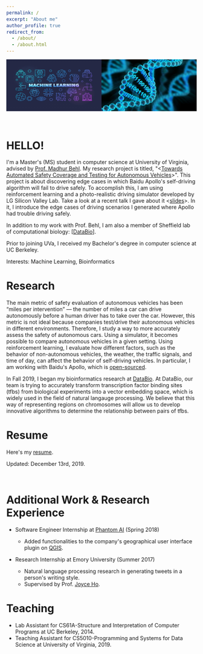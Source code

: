 ```yaml
---
permalink: /
excerpt: "About me"
author_profile: true
redirect_from: 
  - /about/
  - /about.html
---
```


<div class="">
	<img src="../images/imgonline-com-ua-twotoone-c4bj99oRJcohMRAt.jpg">

</div>
<p>
	<br />
</p>

HELLO!
======
I'm a Master's (MS) student in computer science at University of Virginia, advised by [Prof. Madhur Behl](http://www.madhurbehl.com/). My research project is titled, "<[Towards Automated Safety Coverage and Testing for Autonomous Vehicles](_pages/HyunJae_MS_THESIS.pdf)>". This project is about discovering edge cases in which Baidu Apollo's self-driving algorithm will fail to drive safely. To accomplish this, I am using reinforcement learning and a photo-realistic driving simulator developed by LG Silicon Valley Lab. Take a look at a recent talk I gave about it <[slides](_pages/thesis-presentation.pdf)>. In it, I introduce the edge cases of driving scenarios I generated where Apollo had trouble driving safely.

In addition to my work with Prof. Behl, I am also a member of Sheffield lab of computational biology: [[DataBio](http://databio.org/)].

Prior to joining UVa, I received my Bachelor's degree in computer science at UC Berkeley.

Interests: Machine Learning, Bioinformatics

Research
======
The main metric of safety evaluation of autonomous vehicles has been “miles per intervention” — the number of miles a car can drive autonomously before a human driver has to take over the car. However, this metric is not ideal because companies test/drive their autonomous vehicles in different environments. Therefore, I study a way to more accurately assess the safety of autonomous cars. Using a simulator, it becomes possible to compare autonomous vehicles in a given setting. Using reinforcement learning, I evaluate how different factors, such as the behavior of non-autonomous vehicles, the weather, the traffic signals, and time of day, can affect the behavior of self-driving vehicles. In particular, I am working with Baidu's Apollo, which is [open-sourced](https://github.com/ApolloAuto/apollo).

In Fall 2019, I began my bioinformatics research at [DataBio](http://databio.org/). At DataBio, our team is trying to accurately transform transcription factor binding sites (tfbs) from biological experiments into a vector embedding space, which is widely used in the field of natural langauge processing. We believe that this way of representing regions on chromosomes will allow us to develop innovative algorithms to determine the relationship between pairs of tfbs. 

Resume
======
Here's my [resume](_pages/hjc_resume.pdf).

Updated: December 13rd, 2019.

<p>
<br />
</p>

Additional Work & Research Experience
======
* Software Engineer Internship at [Phantom AI](https://phantom.ai/) (Spring 2018)
	- Added functionalities to the company's geographical user interface plugin on [QGIS](https://qgis.org/en/site/).

* Research Internship at Emory University (Summer 2017)
	- Natural language processing research in generating tweets in a person's writing style.
	- Supervised by Prof. [Joyce Ho](https://joyceho.github.io/).


Teaching
======
* Lab Assistant for CS61A-Structure and Interpretation of Computer Programs at UC Berkeley, 2014.
* Teaching Assistant for CS5010-Programming and Systems for Data Science at University of Virginia, 2019.
